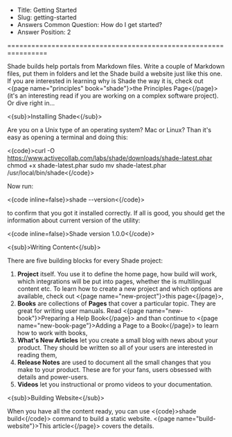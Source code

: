 * Title: Getting Started
* Slug: getting-started
* Answers Common Question: How do I get started?
* Answer Position: 2

================================================================

Shade builds help portals from Markdown files. Write a couple of Markdown files, put them in folders and let the Shade build a website just like this one. If you are interested in learning why is Shade the way it is, check out <{page name="principles" book="shade"}>the Principles Page<{/page}> (it's an interesting read if you are working on a complex software project). Or dive right in…

<{sub}>Installing Shade<{/sub}>

Are you on a Unix type of an operating system? Mac or Linux? Than it's easy as opening a terminal and doing this:

<{code}>curl -O https://www.activecollab.com/labs/shade/downloads/shade-latest.phar
chmod +x shade-latest.phar
sudo mv shade-latest.phar /usr/local/bin/shade<{/code}>

Now run:

<{code inline=false}>shade --version<{/code}>

to confirm that you got it installed correctly. If all is good, you should get the information about current version of the utility:

<{code inline=false}>Shade version 1.0.0<{/code}>

<{sub}>Writing Content<{/sub}>

There are five building blocks for every Shade project:

1. **Project** itself. You use it to define the home page, how build will work, which integrations will be put into pages, whether the is multilingual content etc. To learn how to create a new project and which options are available, check out <{page name="new-project"}>this page<{/page}>,
2. **Books** are collections of **Pages** that cover a particular topic. They are great for writing user manuals. Read <{page name="new-book"}>Preparing a Help Book<{/page}> and than continue to <{page name="new-book-page"}>Adding a Page to a Book<{/page}> to learn how to work with books,
3. **What's New Articles** let you create a small blog with news about your product. They should be written so all of your users are interested in reading them,
4. **Release Notes** are used to document all the small changes that you make to your product. These are for your fans, users obsessed with details and power-users.
5. **Videos** let you instructional or promo videos to your documentation.

<{sub}>Building Website<{/sub}>

When you have all the content ready, you can use <{code}>shade build<{/code}> command to build a static website. <{page name="build-website"}>This article<{/page}> covers the details.
